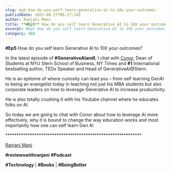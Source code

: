 ```yaml
---
slug: ep5-how-do-you-self-learn-generative-ai-to-10x-your-outcomes
publishDate: 2023-06-27T06:27:14Z
author: Ranjani Mani
title: **#Ep5** How do you self learn Generative AI to 10X your outcomes? 
excerpt: #Ep5 How do you self learn Generative AI to 10X your outcomes? In the latest episode of #GenerativeAIandI, I chat with Conor, Dean of Students at NYU Stern School of Business, NY Times and #1 International bestselling author, TEDx Speaker and Head of GenerativeAI@Stern. He is an epitome of where curiosity can lead you –  ... 
category: 468
---
```


**#Ep5** How do you self learn Generative AI to 10X your outcomes?

In the latest episode of **#GenerativeAIandI**, I chat with [Conor](https://www.linkedin.com/feed/#), Dean of Students at NYU Stern School of Business, NY Times and **#1** International bestselling author, TEDx Speaker and Head of GenerativeAI@Stern.

He is an epitome of where curiosity can lead you – from self learning GenAI to being an evangelist today in teaching not just his MBA students but also corporate leaders on how to leverage Generative AI to increase productivity. 

He is also totally crushing it with his Youtube channel where he educates folks on AI.

So today we are going to chat with Conor about how to leverage AI more effectively, why it is bound to change the way education works and most importantly how one can self learn Gen AI

\*\*\*\*\*\*\*\*\*\*\*\*\*\*\*\*\*\*\*\*\*\*\*\*\*\*\*\*\*\*\*\*\*\*\*\*\*\*\*\*\*\*\*\*\*\*\*\*\*\*\*\*\*\*\*\*\*\*\*\*\*

[Ranjani Mani](https://www.linkedin.com/feed/#)

**#reviewswithranjani** **#Podcast**

**#Technology** | **#Books** | **#BeingBetter**
